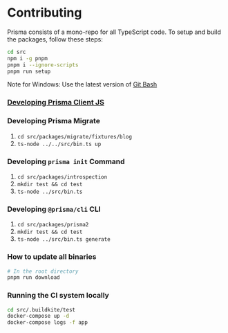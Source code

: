 # Contributing

Prisma consists of a mono-repo for all TypeScript code.
To setup and build the packages, follow these steps:

```bash
cd src
npm i -g pnpm
pnpm i --ignore-scripts
pnpm run setup
```

Note for Windows: Use the latest version of [Git Bash](https://gitforwindows.org/)

### [Developing Prisma Client JS](https://github.com/prisma/prisma-client-js/tree/master/packages/photon#contributing)

### Developing Prisma Migrate

1. `cd src/packages/migrate/fixtures/blog`
2. `ts-node ../../src/bin.ts up`

### Developing `prisma init` Command

1. `cd src/packages/introspection`
2. `mkdir test && cd test`
3. `ts-node ../src/bin.ts`

### Developing `@prisma/cli` CLI

1. `cd src/packages/prisma2`
2. `mkdir test && cd test`
3. `ts-node ../src/bin.ts generate`

### How to update all binaries

```bash
# In the root directory
pnpm run download
```

### Running the CI system locally
```bash
cd src/.buildkite/test
docker-compose up -d
docker-compose logs -f app
```
